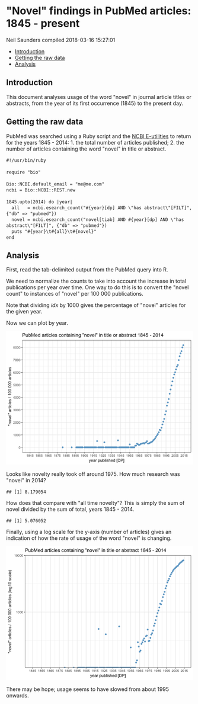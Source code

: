 "Novel" findings in PubMed articles: 1845 - present
================
Neil Saunders
compiled 2018-03-16 15:27:01

-   [Introduction](#introduction)
-   [Getting the raw data](#getting-the-raw-data)
-   [Analysis](#analysis)

Introduction
------------

This document analyses usage of the word "novel" in journal article titles or abstracts, from the year of its first occurrence (1845) to the present day.

Getting the raw data
--------------------

PubMed was searched using a Ruby script and the [NCBI E-utilities](http://www.ncbi.nlm.nih.gov/books/NBK25501/) to return for the years 1845 - 2014: 1. the total number of articles published; 2. the number of articles containing the word "novel" in title or abstract.

    #!/usr/bin/ruby
     
    require "bio"
     
    Bio::NCBI.default_email = "me@me.com"
    ncbi = Bio::NCBI::REST.new
     
    1845.upto(2014) do |year|
      all   = ncbi.esearch_count("#{year}[dp] AND \"has abstract\"[FILT]", {"db" => "pubmed"})
      novel = ncbi.esearch_count("novel[tiab] AND #{year}[dp] AND \"has abstract\"[FILT]", {"db" => "pubmed"})
      puts "#{year}\t#{all}\t#{novel}"
    end

Analysis
--------

First, read the tab-delimited output from the PubMed query into R.

We need to normalize the counts to take into account the increase in total publications per year over time. One way to do this is to convert the "novel count" to instances of "novel" per 100 000 publications.

Note that dividing *idx* by 1000 gives the percentage of "novel" articles for the given year.

Now we can plot by year.

![](pmnovel_files/figure-markdown_github/plot1-1.png)

Looks like novelty really took off around 1975. How much research was "novel" in 2014?

    ## [1] 8.179054

How does that compare with "all time novelty"? This is simply the sum of novel divided by the sum of total, years 1845 - 2014.

    ## [1] 5.076052

Finally, using a log scale for the y-axis (number of articles) gives an indication of how the rate of usage of the word "novel" is changing.

![](pmnovel_files/figure-markdown_github/plot2-1.png)

There may be hope; usage seems to have slowed from about 1995 onwards.
